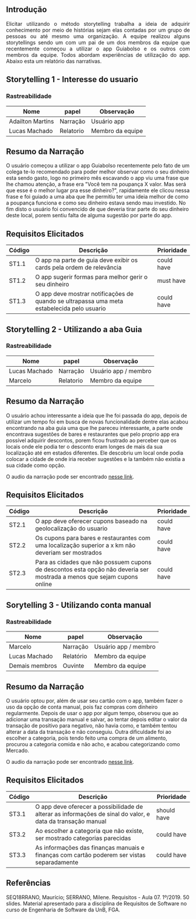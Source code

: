## Introdução

<p align="justify"> Elicitar utilizando o método storytelling trabalha a ideia de adquirir conhecimento por meio de histórias sejam elas contadas por um grupo de pessoas ou até mesmo uma organização. A equipe realizou alguns storytellings sendo um com um pai de um dos membros da equipe que recentemente começou a utilizar o app Guiabolso e os outros com membros da equipe. Todos abordam experiências de utilização do app. Abaixo esta um relatório das narrativas.</p>

## Storytelling 1 - Interesse do usuario

### Rastreabilidade

| Nome | papel | Observação |
|--|--|--|
| Adailton Martins | Narração | Usuário app |
| Lucas Machado | Relatorio | Membro da equipe |

## Resumo da Narração

O usuário começou a utilizar o app Guiabolso recentemente pelo fato de um colega te-lo recomendado para poder melhor observar como o seu dinheiro esta sendo gasto, logo no primeiro mês escavando o app viu uma frase que lhe chamou atenção, a frase era "Você tem na poupança X valor. Mas será que esse é o melhor lugar pra esse dinheiro?", rapidamente ele clicou nessa frase e foi guiado a uma aba que lhe permitiu ter uma ideia melhor de como a poupança funciona e como seu dinheiro estava sendo mau investido. No fim disto o usuário foi convencido de que deveria tirar parte do seu dinheiro deste local, porem sentiu falta de alguma sugestão por parte do app.

## Requisitos Elicitados

| Código | Descrição | Prioridade |
| -- | -- | -- |
| ST1.1 | O app na parte de guia deve exibir os cards pela ordem de relevância  | could have |
| ST1.2 | O app sugerir formas para melhor gerir o seu dinheiro | must have |
| ST1.3 | O app deve mostrar notificações de quando se ultrapassa uma meta estabelecida pelo usuario | could have |


## Storytelling 2 - Utilizando a aba Guia

### Rastreabilidade

| Nome | papel | Observação |
|--|--|--|
| Lucas Machado | Narração | Usuário app / membro |
| Marcelo | Relatorio | Membro da equipe |

## Resumo da Narração

<p aling= "justify"> O usuário achou interessante a ideia que lhe foi passada do app, depois de utilizar um tempo foi em busca de novas funcionalidade dentre elas acabou encontrando na aba guia uma que lhe pareceu interessante, a parte onde encontrava sugestões de bares e restaurantes que pelo proprio app era possível adquirir descontos, porem ficou frustrado  ao perceber que os locais onde ele podia ter o desconto eram longes de mais da sua localização até em estados diferentes. Ele descobriu um local onde podia colocar a cidade de onde iria receber sugestões e la também não existia a sua cidade como opção.</p>

O audio da narração pode ser encontrado [nesse link](https://www.4shared.com/mp3/wpXGMcP7da/guia_bolso_storytelling_02.html).

## Requisitos Elicitados

| Código | Descrição | Prioridade |
| -- | -- | -- |
| ST2.1 | O app deve oferecer cupons baseado na geolocalização do usuario | could have |
| ST2.2 | Os cupons para bares e restaurantes com uma localização superior a x km não deveriam ser mostrados | could have |
| ST2.3 | Para as cidades que não possuem cupons de descontos esta opção não deveria ser mostrada a menos que sejam cupons online  | could have |


## Sorytelling 3 - Utilizando conta manual

### Rastreabilidade

| Nome | papel | Observação |
|--|--|--|
| Marcelo | Narração | Usuário app / membro |
| Lucas Machado | Relatório | Membro da equipe |
| Demais membros | Ouvinte | Membro da equipe |

## Resumo da Narração

<p aling= "justify"> O usuário optou por, além de usar seu cartão com o app, também fazer o uso
da opção de conta manual, pois faz compras com dinheiro regularmente. Depois de usar o app por algum tempo, observou que ao adicionar uma transação manual e salvar,
ao tentar depois editar o valor da transação de positivo para negativo, não havia como, e também
tentou alterar a data da transação e não conseguiu.
Outra dificuldade foi ao escolher a categoria, pois tendo feito uma compra de um alimento, procurou a categoria comida e não acho, e acabou categorizando como Mercado.</p>

O audio da narração pode ser encontrado [nesse link](https://www.4shared.com/music/aov68X6Wda/guia_bolso_storytelling_03.html).

## Requisitos Elicitados

| Código | Descrição | Prioridade |
| -- | -- | -- |
| ST3.1 | O app deve oferecer a possibilidade de alterar as informações de sinal do valor, e data da transação manual | should  have |
| ST3.2 | Ao escolher a categoria que não existe, ser mostrado categorias parecidas | could have |
| ST3.3 | As informações das finanças manuais e finanças com cartão poderem ser vistas separadamente | could have |

## Referências
SEQ18RRANO, Maurício; SERRANO, Milene. Requisitos - Aula 07. 1º/2019. 50 slides. Material apresentado para a disciplina de Requisitos de Software no curso de Engenharia de Software da UnB, FGA.
